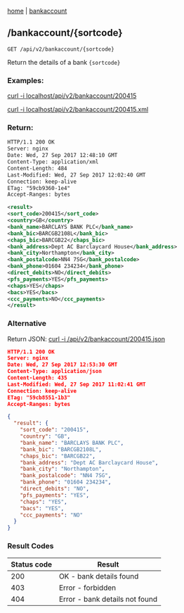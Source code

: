 [home](/home) | [bankaccount](/docs/api/v2/bankaccount)

## /bankaccount/{sortcode}

`GET /api/v2/bankaccount/{sortcode}`

Return the details of a bank `{sortcode}`

### Examples: 

[curl -i localhost/api/v2/bankaccount/200415](/api/v2/bankaccount/200415)

[curl -i localhost/api/v2/bankaccount/200415.xml](/api/v2/bankaccount/200415.xml)

### Return:
```xml
HTTP/1.1 200 OK
Server: nginx
Date: Wed, 27 Sep 2017 12:48:10 GMT
Content-Type: application/xml
Content-Length: 484
Last-Modified: Wed, 27 Sep 2017 12:02:40 GMT
Connection: keep-alive
ETag: "59cb9360-1e4"
Accept-Ranges: bytes

<result>
<sort_code>200415</sort_code>
<country>GB</country>
<bank_name>BARCLAYS BANK PLC</bank_name>
<bank_bic>BARCGB2108L</bank_bic>
<chaps_bic>BARCGB22</chaps_bic>
<bank_address>Dept AC Barclaycard House</bank_address>
<bank_city>Northampton</bank_city>
<bank_postalcode>NN4 7SG</bank_postalcode>
<bank_phone>01604 234234</bank_phone>
<direct_debits>NO</direct_debits>
<pfs_payments>YES</pfs_payments>
<chaps>YES</chaps>
<bacs>YES</bacs>
<ccc_payments>NO</ccc_payments>
</result>
```

### Alternative
Return JSON: [curl -i /api/v2/bankaccount/200415.json](/api/v2/bankaccount/200415.json)

```json
HTTP/1.1 200 OK
Server: nginx
Date: Wed, 27 Sep 2017 12:53:30 GMT
Content-Type: application/json
Content-Length: 435
Last-Modified: Wed, 27 Sep 2017 11:02:41 GMT
Connection: keep-alive
ETag: "59cb8551-1b3"
Accept-Ranges: bytes

{
  "result": {
    "sort_code": "200415",
    "country": "GB",
    "bank_name": "BARCLAYS BANK PLC",
    "bank_bic": "BARCGB2108L",
    "chaps_bic": "BARCGB22",
    "bank_address": "Dept AC Barclaycard House",
    "bank_city": "Northampton",
    "bank_postalcode": "NN4 7SG",
    "bank_phone": "01604 234234",
    "direct_debits": "NO",
    "pfs_payments": "YES",
    "chaps": "YES",
    "bacs": "YES",
    "ccc_payments": "NO"
  }
}
```

### Result Codes
Status code|Result
---|---
200|OK - bank details found
403|Error - forbidden
404|Error - bank details not found
